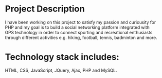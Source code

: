 # Project Description
I have been working on this project to satisfy my passion and curiousity for PHP and my goal is to build a social networking platform 
integrated with GPS technology in order to connect sporting and recreational enthusiasts through different activities 
e.g. hiking, football, tennis, badminton and more. 

# Technology stack includes:
HTML, CSS, JavaScript, JQuery, Ajax, PHP and MySQL.


